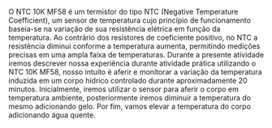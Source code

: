 O NTC 10K MF58 é um termistor do tipo NTC (Negative Temperature Coefficient), um sensor de temperatura cujo princípio de funcionamento baseia-se na variação de sua resistência elétrica em função da temperatura. Ao contrário dos resistores de coeficiente positivo, no NTC a resistência diminui conforme a temperatura aumenta, permitindo medições precisas em uma ampla faixa de temperaturas.
Durante a presente atividade iremos descrever nossa experiência durante atividade prática utilizando o NTC 10K MF58, nosso intuito é aferir e monitorar a variação da temperatura induzida em um corpo hídrico controlado durante aproximadamente 20 minutos. Inicialmente, iremos utilizar o sensor para aferir o corpo em temperatura ambiente, posteriormente iremos diminuir a temperatura do mesmo adicionando gelo. Por fim, vamos elevar a temperatura do corpo adicionando água quente.
